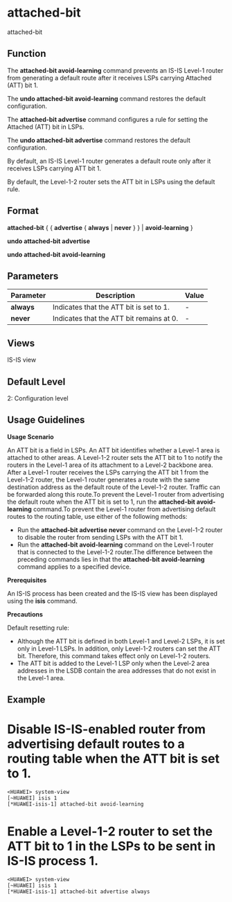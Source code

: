 attached-bit
============

attached-bit

Function
--------



The **attached-bit avoid-learning** command prevents an IS-IS Level-1 router from generating a default route after it receives LSPs carrying Attached (ATT) bit 1.

The **undo attached-bit avoid-learning** command restores the default configuration.

The **attached-bit advertise** command configures a rule for setting the Attached (ATT) bit in LSPs.

The **undo attached-bit advertise** command restores the default configuration.



By default, an IS-IS Level-1 router generates a default route only after it receives LSPs carrying ATT bit 1.

By default, the Level-1-2 router sets the ATT bit in LSPs using the default rule.




Format
------

**attached-bit** { { **advertise** { **always** | **never** } } | **avoid-learning** }

**undo attached-bit advertise**

**undo attached-bit avoid-learning**


Parameters
----------

| Parameter | Description | Value |
| --- | --- | --- |
| **always** | Indicates that the ATT bit is set to 1. | - |
| **never** | Indicates that the ATT bit remains at 0. | - |



Views
-----

IS-IS view


Default Level
-------------

2: Configuration level


Usage Guidelines
----------------

**Usage Scenario**

An ATT bit is a field in LSPs. An ATT bit identifies whether a Level-1 area is attached to other areas. A Level-1-2 router sets the ATT bit to 1 to notify the routers in the Level-1 area of its attachment to a Level-2 backbone area. After a Level-1 router receives the LSPs carrying the ATT bit 1 from the Level-1-2 router, the Level-1 router generates a route with the same destination address as the default route of the Level-1-2 router. Traffic can be forwarded along this route.To prevent the Level-1 router from advertising the default route when the ATT bit is set to 1, run the **attached-bit avoid-learning** command.To prevent the Level-1 router from advertising default routes to the routing table, use either of the following methods:

* Run the **attached-bit advertise never** command on the Level-1-2 router to disable the router from sending LSPs with the ATT bit 1.
* Run the **attached-bit avoid-learning** command on the Level-1 router that is connected to the Level-1-2 router.The difference between the preceding commands lies in that the **attached-bit avoid-learning** command applies to a specified device.

**Prerequisites**



An IS-IS process has been created and the IS-IS view has been displayed using the **isis** command.



**Precautions**

Default resetting rule:

* Although the ATT bit is defined in both Level-1 and Level-2 LSPs, it is set only in Level-1 LSPs. In addition, only Level-1-2 routers can set the ATT bit. Therefore, this command takes effect only on Level-1-2 routers.
* The ATT bit is added to the Level-1 LSP only when the Level-2 area addresses in the LSDB contain the area addresses that do not exist in the Level-1 area.


Example
-------

# Disable IS-IS-enabled router from advertising default routes to a routing table when the ATT bit is set to 1.
```
<HUAWEI> system-view
[~HUAWEI] isis 1
[*HUAWEI-isis-1] attached-bit avoid-learning

```

# Enable a Level-1-2 router to set the ATT bit to 1 in the LSPs to be sent in IS-IS process 1.
```
<HUAWEI> system-view
[~HUAWEI] isis 1
[*HUAWEI-isis-1] attached-bit advertise always

```